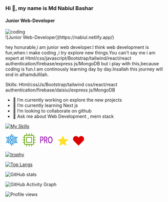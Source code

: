 ### Hi 👋, my name is Md Nabiul Bashar
#### Junior Web-Developer
<img align="right" alt="coding" height="40%" width="100%" src="https://encrypted-tbn0.gstatic.com/images?q=tbn:ANd9GcTnGQC8NuNyj8_JS4Ts6ve111wtzZFGS_R9wA&usqp=CAU">
![Junior Web-Developer](https://nabiul.netlify.app/)

hey honurable,i am junior web developer.I think web development is fun,when i make coding ,i try explore new things.You can't say me i am expert at Html/css/javascript/Bootstrap/tailwind/react/react authentication/firebase/express js/MongoDB but i play with this,because coding is fun.I am continously learning day by day.Insallah this journey will end in alhamdullilah.

Skills: Html/css/Js/Bootstrap/tailwind css/react/react authentication/firebase/daisiui/express js/MongoDB

- 🔭 I’m currently working on explore the new projects
- 🌱 I’m currently learning Next js
- 👯 I’m looking to collaborate on github 
- 💬 Ask me about Web Development , mern stack

[![My Skills](https://skills.thijs.gg/icons?i=js,typescript,html,css,mongodb,nodejs,react,tailwind,vscode,redux,bootstrap,figma,nodejs,heroku,netlify,illustrator,tensorflow,photoshop,git,firebase,postman,expressjs)](https://skills.thijs.gg)



<a href='https://archiveprogram.github.com/'><img src='https://raw.githubusercontent.com/acervenky/animated-github-badges/master/assets/acbadge.gif' width='40' height='40'></a> <a href='https://docs.github.com/en/developers'><img src='https://raw.githubusercontent.com/acervenky/animated-github-badges/master/assets/devbadge.gif' width='40' height='40'></a> <a href='https://github.com/pricing'><img src='https://raw.githubusercontent.com/acervenky/animated-github-badges/master/assets/pro.gif' width='40' height='40'></a> <a href='https://stars.github.com/'><img src='https://raw.githubusercontent.com/acervenky/animated-github-badges/master/assets/starbadge.gif' width='35' height='35'></a> <a href='https://docs.github.com/en/github/supporting-the-open-source-community-with-github-sponsors'><img src='https://raw.githubusercontent.com/acervenky/animated-github-badges/master/assets/sponsorbadge.gif' width='35' height='35'></a> 

[![trophy](https://github-profile-trophy.vercel.app/?username=Nabi171)](https://github.com/ryo-ma/github-profile-trophy)

[![Top Langs](https://github-readme-stats.vercel.app/api/top-langs/?username=Nabi171)](https://github.com/anuraghazra/github-readme-stats)

![GitHub stats](https://github-readme-stats.vercel.app/api?username=Nabi171&show_icons=true&count_private=true)  

![GitHub Activity Graph](https://activity-graph.herokuapp.com/graph?username=Nabi171)  

![Profile views](https://gpvc.arturio.dev/Nabi171)  

